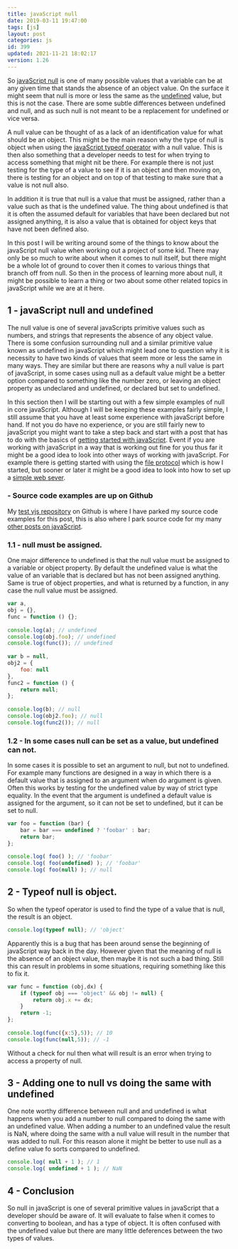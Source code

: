 ```yaml
---
title: javaScript null
date: 2019-03-11 19:47:00
tags: [js]
layout: post
categories: js
id: 399
updated: 2021-11-21 18:02:17
version: 1.26
---
```


So [javaScript null](https://developer.mozilla.org/en-US/docs/Web/JavaScript/Reference/Global_Objects/null) is one of many possible values that a variable can be at any given time that stands the absence of an object value. On the surface it might seem that null is more or less the same as the [undefined](/2019/01/30/js-javascript-undefined/) value, but this is not the case. There are some subtle differences between undefined and null, and as such null is not meant to be a replacement for undefined or vice versa. 

A null value can be thought of as a lack of an identification value for what should be an object. This might be the main reason why the type of null is object when using the [javaScript typeof operator](/2019/02/15/js-javascript-typeof/) with a null value. This is then also something that a developer needs to test for when trying to access something that might nit be there. For example there is not just testing for the type of a value to see if it is an object and then moving on, there is testing for an object and on top of that testing to make sure that a value is not null also.

In addition it is true that null is a value that must be assigned, rather than a value such as that is the undefined value. The thing about undefined is that it is often the assumed default for variables that have been declared but not assigned anything, it is also a value that is obtained for object keys that have not been defined also. 

In this post I will be writing around some of the things to know about the javaScript null value when working out a project of some kid. There may only be so much to write about when it comes to null itself, but there might be a whole lot of ground to cover then it comes to various things that branch off from null. So then in the process of learning more about null, it might be possible to learn a thing or two about some other related topics in javaScript while we are at it here.

<!-- more -->

## 1 - javaScript null and undefined

The null value is one of several javaScripts primitive values such as numbers, and strings that represents the absence of any object value. There is some confusion surrounding null and a similar primitive value known as undefined in javaScript which might lead one to question why it is necessity to have two kinds of values that seem more or less the same in many ways. They are similar but there are reasons why a null value is part of javaScript, in some cases using null as a default value might be a better option compared to something like the number zero, or leaving an object property as undeclared and undefined, or declared but set to undefined.

In this section then I will be starting out with a few simple examples of null in core javaScript. Although I will be keeping these examples fairly simple, I still assume that you have at least some experience with javaScript before hand. If not you do have no experience, or you are still fairly new to javaScript you might want to take a step back and start with a post that has to do with the basics of [getting started with javaScript](/2018/11/27/js-getting-started/). Event if you are working with javaScript in a way that is working out fine for you thus far it might be a good idea to look into other ways of working with javaScript. For example there is getting started with using the [file protocol](/2020/09/21/js-getting-started-file-protocol/) which is how I started, but sooner or later it might be a good idea to look into how to set up a [simple web sever](/2017/12/04/nodejs-simple-static-sever-file/).

### - Source code examples are up on Github

My [test vjs repository](https://github.com/dustinpfister/test_vjs/tree/master/for_post/js-javascript-null) on Github is where I have parked my source code examples for this post, this is also where I park source code for my many [other posts on javaScript](/categories/js/).

### 1.1 - null must be assigned.

One major difference to undefined is that the null value must be assigned to a variable or object property. By default the undefined value is what the value of an variable that is declared but has not been assigned anything. Same is true of object properties, and what is returned by a function, in any case the null value must be assigned.

```js
var a,
obj = {},
func = function () {};
 
console.log(a); // undefined
console.log(obj.foo); // undefined
console.log(func()); // undefined
 
var b = null,
obj2 = {
    foo: null
},
func2 = function () {
    return null;
};
 
console.log(b); // null
console.log(obj2.foo); // null
console.log(func2()); // null
```

### 1.2 - In some cases null can be set as a value, but undefined can not.

In some cases it is possible to set an argument to null, but not to undefined. For example many functions are designed in a way in which there is a default value that is assigned to an argument when do argument is given. Often this works by testing for the undefined value by way of strict type equality. In the event that the argument is undefined a default value is assigned for the argument, so it can not be set to undefined, but it can be set to null.

```js
var foo = function (bar) {
    bar = bar === undefined ? 'foobar' : bar;
    return bar;
};
 
console.log( foo() ); // 'foobar'
console.log( foo(undefined) ); // 'foobar'
console.log( foo(null) ); // null
```

## 2 - Typeof null is object.

So when the typeof operator is used to find the type of a value that is null, the result is an object.

```js
console.log(typeof null); // 'object'
```

Apparently this is a bug that has been around sense the beginning of javaScript way back in the day. However given that the meaning of null is the absence of an object value, then maybe it is not such a bad thing. Still this can result in problems in some situations, requiring something like this to fix it.

```js
var func = function (obj,dx) {
    if (typeof obj === 'object' && obj != null) {
        return obj.x += dx;
    }
    return -1;
};
 
console.log(func({x:5},5)); // 10
console.log(func(null,5)); // -1
```

Without a check for nul then what will result is an error when trying to access a property of null.

## 3 - Adding one to null vs doing the same with undefined

One note worthy difference between null and and undefined is what happens when you add a number to null compared to doing the same with an undefined value. When adding a number to an undefined value the result is NaN, where doing the same with a null value will result in the number that was added to null. For this reason alone it might be better to use null as a define value fo sorts compared to undefined.

```js
console.log( null + 1 ); // 1
console.log( undefined + 1 ); // NaN
```

## 4 - Conclusion

So null in javaScript is one of several primitive values in javaScript that a developer should be aware of. It will evaluate to false when it comes to converting to boolean, and has a type of object. It is often confused with the undefined value but there are many little deferences between the two types of values.

